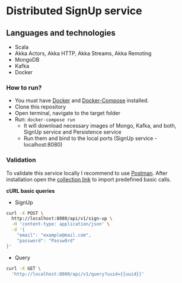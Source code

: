 # Distributed SignUp service

## Languages and technologies 
* Scala
* Akka Actors, Akka HTTP, Akka Streams, Akka Remoting 
* MongoDB
* Kafka
* Docker
    
### How to run?
* You must have [Docker](https://www.docker.com/community-edition) and [Docker-Compose](https://docs.docker.com/compose/) installed.
* Clone this repository
* Open terminal, navigate to the target folder
* Run: `docker-compose run`
    * It will download necessary images of Mongo, Kafka, and both, SignUp service and Persistence service
    * Run them and bind to the local ports (SignUp service - localhost:8080) 

### Validation
To validate this service locally I recommend to use [Postman](https://www.getpostman.com/apps).
After installation open the [collection link]((https://www.getpostman.com/collections/85eaf2296d4318e7c3e0)) to import predefined basic calls.

**cURL basic queries**
* SignUp
```bash
curl -X POST \
  http://localhost:8080/api/v1/sign-up \
  -H 'content-type: application/json' \
  -d '{
	"email": "example@mail.com",
	"password": "Passw0rd"
}'
```
* Query
```bash
curl -X GET \
  'http://localhost:8080/api/v1/query?uuid={{uuid}}'
```

